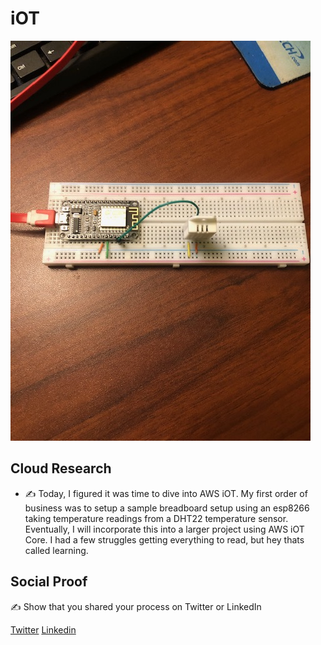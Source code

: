 
# iOT

![Screenshot](IMG_1812.jpg)

## Cloud Research

- ✍️ Today, I figured it was time to dive into AWS iOT. My first order of business was to setup a sample breadboard setup using an esp8266 taking temperature readings from a DHT22 temperature sensor. Eventually, I will incorporate this into a larger project using AWS iOT Core. I had a few struggles getting everything to read, but hey thats called learning.

## Social Proof

✍️ Show that you shared your process on Twitter or LinkedIn

[Twitter](https://twitter.com/DemianJennings/status/1641274249645023237)
[Linkedin](https://www.linkedin.com/posts/demian-jennings_100daysofcloud-activity-7047040173997527040-w_Z7?utm_source=share&utm_medium=member_desktop)

